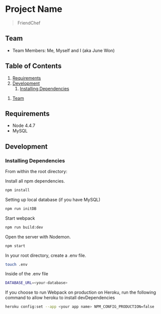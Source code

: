 # Project Name

> FriendChef

## Team
  
  - Team Members: Me, Myself and I (aka June Won)

## Table of Contents

<!-- 1. [Usage](#Usage) -->
1. [Requirements](#requirements)
1. [Development](#development)
    1. [Installing Dependencies](#installing-dependencies)
<!--     1. [Tasks](#tasks) -->
1. [Team](#team)
<!-- 1. [Contributing](#contributing) -->

<!-- ## Usage

> Some usage instructions -->
## Requirements

- Node 4.4.7
- MySQL

## Development

### Installing Dependencies

From within the root directory:

Install all npm dependencies.
```sh
npm install
```

Setting up local database (if you have MySQL)
```sh
npm run initDB
```

Start webpack
```sh
npm run build:dev
```

Open the server with Nodemon.
```sh
npm start
```

In your root directory, create a .env file.
```sh
touch .env
```

Inside of the .env file
```sh
DATABASE_URL=<your-database>
```

If you choose to run Webpack on production on Heroku, run the following command to allow heroku to install devDependencies

```sh
heroku config:set --app <your app name> NPM_CONFIG_PRODUCTION=false
```

<!-- ### Roadmap

View the project roadmap [here](LINK_TO_PROJECT_ISSUES)


## Contributing

See [CONTRIBUTING.md](CONTRIBUTING.md) for contribution guidelines. -->
